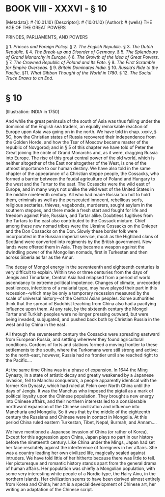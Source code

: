 # BOOK VIII - XXXVI - § 10
[Metadata]: # {10.01.10}
[Descriptor]: # {10.01.10}
[Author]: # {wells}
THE AGE OF THE GREAT POWERS

PRINCES, PARLIAMENTS, AND POWERS

§ 1. _Princes and Foreign Policy._ § 2. _The English Republic._ §      3.
_The Dutch Republic._ § 4. _The Break-up and Disorder of      Germany._ § 5.
_The Splendours of Grand Monarchy in Europe._ § 6.      _The Growth of the Idea
of Great Powers._ § 7. _The Crowned      Republic of Poland and Its Fate._ § 8.
_The First Scramble for      Empire Overseas._ § 9. _Britain Dominates India._
§ 10. _Russia’s      Ride to the Pacific._ §11. _What Gibbon Thought of the
World in      1780._ § 12. _The Social Truce Draws to an End._

# § 10
[Illustration: INDIA in 1750]

And while the great peninsula of the south of Asia was thus falling under the
dominion of the English sea traders, an equally remarkable reaction of Europe
upon Asia was going on in the north. We have told in chap. xxxiv, § 5C, how the
Christian states of Russia recovered their independence from the Golden Horde,
and how the Tsar of Moscow became master of the republic of Novgorod; and in §
5 of this chapter we have told of Peter the Great joining the circle of Grand
Monarchs and, as it were, dragging Russia into Europe. The rise of this great
central power of the old world, which is neither altogether of the East nor
altogether of the West, is one of the utmost importance to our human destiny.
We have also told in the same chapter of the appearance of a Christian steppe
people, the Cossacks, who formed a barrier between the feudal agriculture of
Poland and Hungary to the west and the Tartar to the east. The Cossacks were
the wild east of Europe, and in many ways not unlike the wild west of the
United States in the middle nineteenth century. All who had made Russia too hot
to hold them, criminals as well as the persecuted innocent, rebellious serfs,
religious sectaries, thieves, vagabonds, murderers, sought asylum in the
southern steppes, and there made a fresh start and fought for life and freedom
against Pole, Russian, and Tartar alike. Doubtless fugitives from the Tartars
to the east also contributed to the Cossack mixture. Chief among these new
nomad tribes were the Ukraine Cossacks on the Dnieper and the Don Cossacks on
the Don. Slowly these border folk were incorporated in the Russian imperial
service, much as the Highland clans of Scotland were converted into regiments
by the British government. New lands were offered them in Asia. They became a
weapon against the dwindling power of the Mongolian nomads, first in Turkestan
and then across Siberia as far as the Amur.

The decay of Mongol energy in the seventeenth and eighteenth centuries is very
difficult to explain. Within two or three centuries from the days of Jengis and
Timurlane, Central Asia had relapsed from a period of world ascendancy to
extreme political impotence. Changes of climate, unrecorded pestilences,
infections of a malarial type, may have played their part in this
recession--which may be only a temporary recession measured by the scale of
universal history--of the Central Asian peoples. Some authorities think that
the spread of Buddhist teaching from China also had a pacifying influence upon
them. At any rate, by the sixteenth century the Mongol Tartar and Turkish
peoples were no longer pressing outward, but were being invaded, subjugated,
and pushed back both by Christian Russia in the west and by China in the east.

All through the seventeenth century the Cossacks were spreading eastward from
European Russia, and settling wherever they found agricultural conditions.
Cordons of forts and stations formed a moving frontier to these settlements to
the south, where the Turkomans were still strong and active; to the north-east,
however, Russia had no frontier until she reached right to the Pacific....

At the same time China was in a phase of expansion. In 1644 the Ming Dynasty,
in a state of artistic decay and greatly weakened by a Japanese invasion, fell
to Manchu conquerors, a people apparently identical with the former Kin
Dynasty, which had ruled at Pekin over North China until the days of Jengis. It
was the Manchus who imposed the pigtail as a mark of political loyalty upon the
Chinese population. They brought a new energy into Chinese affairs, and their
northern interests led to a considerable northward expansion of the Chinese
civilization and influence into Manchuria and Mongolia. So it was that by the
middle of the eighteenth century the Russians and Chinese were in contact in
Mongolia. At this period China ruled eastern Turkestan, Tibet, Nepal, Burmah,
and Annam....

We have mentioned a Japanese invasion of China (or rather of Korea). Except for
this aggression upon China, Japan plays no part in our history before the
nineteenth century. Like China under the Mings, Japan had set her face
resolutely against the interference of foreigners in her affairs. She was a
country leading her own civilized life, magically sealed against intruders. We
have told little of her hitherto because there was little to tell. Her
picturesque and romantic history stands apart from the general drama of human
affairs. Her population was chiefly a Mongolian population, with some very
interesting white people of a Nordic type, the Hairy Ainu, in the northern
islands. Her civilization seems to have been derived almost entirely from Korea
and China; her art is a special development of Chinese art, her writing an
adaptation of the Chinese script.

